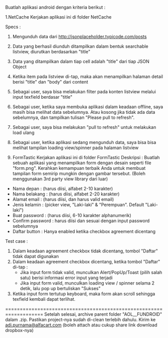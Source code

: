 Buatlah aplikasi android dengan kriteria berikut :

1.NetCache 
Kerjakan aplikasi ini di folder NetCache

Specs :
1. Mengunduh data dari http://jsonplaceholder.typicode.com/posts
2. Data yang berhasil diunduh ditampilkan dalam bentuk searchable listview, diurutkan berdasarkan "title"
3. Data yang ditampilkan dalam tiap cell adalah "title" dari tiap JSON Object
4. Ketika item pada listview di-tap, maka akan menampilkan halaman detail berisi "title" dan "body" dari content
5. Sebagai user, saya bisa melakukan filter pada konten listview melalui input texfield berdasar "title"
6. Sebagai user, ketika saya membuka aplikasi dalam keadaan offline, saya masih bisa melihat data sebelumnya.
   Atau kosong jika tidak ada data sebelumnya, dan tampilkan tulisan "Please pull to refresh".
7. Sebagai user, saya bisa melakukan "pull to refresh" untuk melakukan load ulang
8. Sebagai user, ketika aplikasi sedang mengunduh data, saya bisa bisa melihat tampilan loading view/spinner pada halaman listview


2. FormTastic
Kerjakan aplikasi ini di folder FormTastic
Deskripsi :
Buatlah sebuah aplikasi yang menampilkan form dengan desain seperti file "form.png".
Kerahkan kemampuan terbaik Anda untuk membuat tampilan form semirip mungkin dengan gambar tersebut. (Boleh menggunakan 3rd party view library dari luar)
* Nama depan : (harus diisi, alfabet 2-10 karakter)
* Nama belakang : (harus diisi, alfabet 2-20 karakter)
* Alamat email : (harus diisi, dan harus valid email)
* Jenis kelamin : (picker view, "Laki-laki" & "Perempuan". Default "Laki-laki")
* Buat password : (harus diisi, 6-10 karakter alphanumerik)
* Confirm password : harus diisi dan sesuai dengan input password sebelumnya
* Daftar button : Hanya enabled ketika checkbox agreement dicentang

Test case :
1. Dalam keadaan agreement checkbox tidak dicentang, tombol "Daftar" tidak dapat digunakan
2. Dalam keadaan agreement checkbox dicentang, ketika tombol "Daftar" di-tap :
   * Jika input form tidak valid, munculkan Alert/PopUp/Toast (pilih salah satu) berisi informasi error input yang terjadi
   * Jika input form valid, munculkan loading view / spinner selama 2 detik, lalu pop up bertuliskan "Sukses"
3. Ketika input form tertutup keyboard, maka form akan scroll sehingga texfield kembali dapat terlihat.


===================================================================
Setelah selesai, archive parent folder "AOL__FUNDROID" dalam .zip. Pastikan project-nya sudah di-clean terlebih dahulu.
Kirim ke adi.purnama@alfacart.com (boleh attach atau cukup share link download dropbox-nya)
